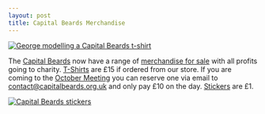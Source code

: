 ```yaml
---
layout: post
title: Capital Beards Merchandise
---
```


[![George modelling a Capital Beards t-shirt](https://farm4.staticflickr.com/3846/14969535449_ea0582db89_z_d.jpg "George modelling a Capital Beards t-shirt Photo: bob walker")](http://capitalbeards.bigcartel.com/product/capital-beards-t-shirt)

The [Capital Beards](http://capitalbeards.org.uk) now have a range of [merchandise
for sale](http://capitalbeards.bigcartel.com) with all profits going to charity.
[T-Shirts](http://capitalbeards.bigcartel.com/product/capital-beards-t-shirt) are £15 if ordered from our store.
If you are coming to the [October Meeting](http://capitalbeards.org.uk/2014/09/21/October-2014-Meeting/) you can reserve one via email to [contact@capitalbeards.org.uk](mailto:contact@capitalbeards.org.uk) and only pay £10 on the day.  [Stickers](http://capitalbeards.bigcartel.com/product/capital-beards-sticker) are £1.

[![Capital Beards stickers](https://farm4.staticflickr.com/3878/15019719528_465b21bc58_z_d.jpg "Capital Beards stickers. Photo: bob walker")](http://capitalbeards.bigcartel.com/product/capital-beards-sticker)
